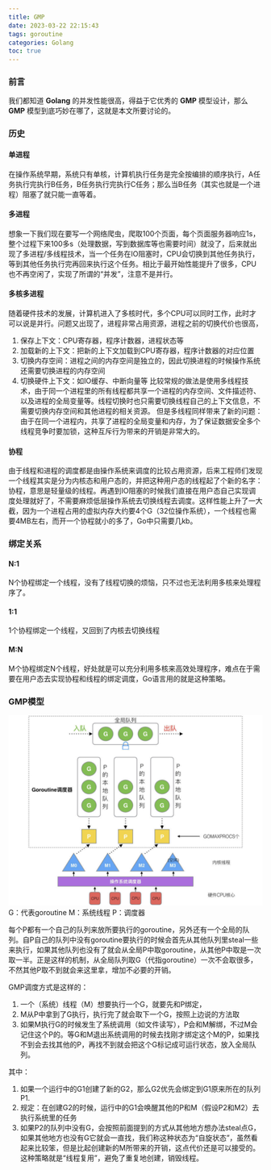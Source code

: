 ```yaml
---
title: GMP
date: 2023-03-22 22:15:43
tags: goroutine
categories: Golang
toc: true
---
```


### 前言
我们都知道 **Golang** 的并发性能很高，得益于它优秀的 **GMP** 模型设计，那么 **GMP** 模型到底巧妙在哪了，这就是本文所要讨论的。

### 历史
#### 单进程
在操作系统早期，系统只有单核，计算机执行任务是完全按编排的顺序执行，A任务执行完执行B任务，B任务执行完执行C任务；那么当B任务（其实也就是一个进程）阻塞了就只能一直等着。
#### 多进程
想象一下我们现在要写一个网络爬虫，爬取100个页面，每个页面服务器响应1s，整个过程下来100多s（处理数据，写到数据库等也需要时间）就没了，后来就出现了多进程/多线程技术，当一个任务在IO阻塞时，CPU会切换到其他任务执行，等到其他任务执行完再回来执行这个任务。相比于最开始性能提升了很多，CPU也不再空闲了，实现了所谓的“并发”，注意不是并行。
#### 多核多进程
随着硬件技术的发展，计算机进入了多核时代，多个CPU可以同时工作，此时才可以说是并行。问题又出现了，进程非常占用资源，进程之前的切换代价也很高，
1. 保存上下文：CPU寄存器，程序计数器，进程状态等
2. 加载新的上下文：把新的上下文加载到CPU寄存器，程序计数器的对应位置
3. 切换内存空间：进程之间的内存空间是独立的，因此切换进程的时候操作系统还需要切换进程的内存空间
4. 切换硬件上下文：如IO缓存、中断向量等
比较常规的做法是使用多线程技术，由于同一个进程里的所有线程都共享一个进程的内存空间、文件描述符、以及进程的全局变量等。线程切换时也只需要切换线程自己的上下文信息，不需要切换内存空间和其他进程的相关资源。
但是多线程同样带来了新的问题：由于在同一个进程内，共享了进程的全局变量和内存，为了保证数据安全多个线程竞争时要加锁，这种互斥行为带来的开销是非常大的。
#### 协程
由于线程和进程的调度都是由操作系统来调度的比较占用资源，后来工程师们发现一个线程其实是分为内核态和用户态的，并把这种用户态的线程起了个新的名字：协程，意思是轻量级的线程。再遇到IO阻塞的时候我们直接在用户态自己实现调度处理就好了，不需要麻烦低层操作系统去切换线程去调度。这样性能上升了一大截，因为一个进程占用的虚拟内存大约要4个G（32位操作系统），一个线程也需要4MB左右，而开一个协程就小的多了，Go中只需要几kb。

### 绑定关系
#### N:1
N个协程绑定一个线程，没有了线程切换的烦恼，只不过也无法利用多核来处理程序了。
#### 1:1
1个协程绑定一个线程，又回到了内核去切换线程
#### M:N
M个协程绑定N个线程，好处就是可以充分利用多核来高效处理程序，难点在于需要在用户态去实现协程和线程的绑定调度，Go语言用的就是这种策略。

### GMP模型
![20230323212056](https://raw.githubusercontent.com/mar-heaven/image-repo/main/blogs/pictures/20230323212056.png)
G：代表goroutine
M：系统线程
P：调度器

每个P都有一个自己的队列来放所要执行的goroutine，另外还有一个全局的队列。自P自己的队列中没有goroutine要执行的时候会首先从其他队列里steal一些来执行，如果其他队列也没有了就会从全局P中取goroutine，从其他P中取是一次取一半。正是这样的机制，从全局队列取G（代指goroutine）一次不会取很多，不然其他P取不到就会来这里拿，增加不必要的开销。

GMP调度方式是这样的：
1. 一个（系统）线程（M）想要执行一个G，就要先和P绑定，
2. M从P中拿到了G执行，执行完了就会取下一个G，按照上边说的方法取
3. 如果M执行G的时候发生了系统调用（如文件读写），P会和M解绑，不过M会记住这个P的。等G和M退出系统调用的时候去找刚才绑定这个M的P，如果找不到会去找其他的P，再找不到就会把这个G标记成可运行状态，放入全局队列。

其中：
1. 如果一个运行中的G1创建了新的G2，那么G2优先会绑定到G1原来所在的队列P1.
2. 规定：在创建G2的时候，运行中的G1会唤醒其他的P和M（假设P2和M2）去执行系统里的任务
3. 如果P2的队列中没有G，会按照前面提到的方式从其他地方想办法steal点G，如果其他地方也没有G它就会一直找，我们称这种状态为“自旋状态”，虽然看起来比较笨，但是比起创建新的M所带来的开销，这点代价还是可以接受的。这种策略就是“线程复用”，避免了重复地创建，销毁线程。
